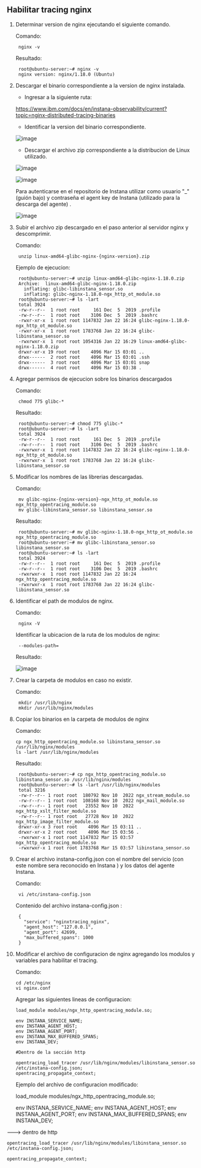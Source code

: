 ## Habilitar tracing nginx

1. Determinar version de nginx ejecutando el siguiente comando.

	Comando:

		nginx -v

   	Resultado:

	  	root@ubuntu-server:~# nginx -v
		nginx version: nginx/1.18.0 (Ubuntu)

2. Descargar el binario correspondiente a la version de nginx instalada.

	- Ingresar a la siguiente ruta:

 	https://www.ibm.com/docs/en/instana-observability/current?topic=nginx-distributed-tracing-binaries

	- Identificar la version del binario correspondiente.

	![image](https://github.com/juan-conde-21/Nginx-Tracing/assets/13276404/3a71eb24-5b91-4ba2-a02b-6aa91809a9c9)

	- Descargar el archivo zip correspondiente a la distribucion de Linux utilizado.

	![image](https://github.com/juan-conde-21/Nginx-Tracing/assets/13276404/b006457e-8b7c-4d7a-9f72-880165970348)

	![image](https://github.com/juan-conde-21/Nginx-Tracing/assets/13276404/be183c5d-cab0-4c8c-9a8c-c8b6f6fe1f63)

   	Para autenticarse en el repositorio de Instana utilizar como usuario "_" (guión bajo) y contraseña el agent key de Instana (utilizado para la descarga del agente) .

 	![image](https://github.com/juan-conde-21/Nginx-Tracing/assets/13276404/b910a8f3-bab3-4746-b8ce-88a0fdf8085b)


3. Subir el archivo zip descargado en el paso anterior al servidor nginx y descomprimir. 

	Comando:

		unzip linux-amd64-glibc-nginx-{nginx-version}.zip

	Ejemplo de ejecucion:

		root@ubuntu-server:~# unzip linux-amd64-glibc-nginx-1.18.0.zip 
		Archive:  linux-amd64-glibc-nginx-1.18.0.zip
		  inflating: glibc-libinstana_sensor.so  
		  inflating: glibc-nginx-1.18.0-ngx_http_ot_module.so  
		root@ubuntu-server:~# ls -lart
		total 3924
		-rw-r--r--  1 root root     161 Dec  5  2019 .profile
		-rw-r--r--  1 root root    3106 Dec  5  2019 .bashrc
		-rwxr-xr-x  1 root root 1147832 Jan 22 16:24 glibc-nginx-1.18.0-ngx_http_ot_module.so
		-rwxr-xr-x  1 root root 1783768 Jan 22 16:24 glibc-libinstana_sensor.so
		-rwxrwxr-x  1 root root 1054316 Jan 22 16:29 linux-amd64-glibc-nginx-1.18.0.zip
		drwxr-xr-x 19 root root    4096 Mar 15 03:01 ..
		drwx------  2 root root    4096 Mar 15 03:01 .ssh
		drwx------  3 root root    4096 Mar 15 03:01 snap
		drwx------  4 root root    4096 Mar 15 03:38 .


4. Agregar permisos de ejecucion sobre los binarios descargados

	Comando:

		chmod 775 glibc-*

	Resultado:

		root@ubuntu-server:~# chmod 775 glibc-*
		root@ubuntu-server:~# ls -lart
		total 3924
		-rw-r--r--  1 root root     161 Dec  5  2019 .profile
		-rw-r--r--  1 root root    3106 Dec  5  2019 .bashrc
		-rwxrwxr-x  1 root root 1147832 Jan 22 16:24 glibc-nginx-1.18.0-ngx_http_ot_module.so
		-rwxrwxr-x  1 root root 1783768 Jan 22 16:24 glibc-libinstana_sensor.so		

5. Modificar los nombres de las librerias descargadas.

	Comando:

		mv glibc-nginx-{nginx-version}-ngx_http_ot_module.so ngx_http_opentracing_module.so
		mv glibc-libinstana_sensor.so libinstana_sensor.so

	Resultado:

		root@ubuntu-server:~# mv glibc-nginx-1.18.0-ngx_http_ot_module.so ngx_http_opentracing_module.so
		root@ubuntu-server:~# mv glibc-libinstana_sensor.so libinstana_sensor.so
		root@ubuntu-server:~# ls -lart
		total 3924
		-rw-r--r--  1 root root     161 Dec  5  2019 .profile
		-rw-r--r--  1 root root    3106 Dec  5  2019 .bashrc
		-rwxrwxr-x  1 root root 1147832 Jan 22 16:24 ngx_http_opentracing_module.so
		-rwxrwxr-x  1 root root 1783768 Jan 22 16:24 glibc-libinstana_sensor.so


6. Identificar el path de modulos de nginx.

	Comando:

		nginx -V

	Identificar la ubicacion de la ruta de los modulos de nginx:
	
		--modules-path=

	Resultado:

	![image](https://github.com/juan-conde-21/Nginx-Tracing/assets/13276404/b6d79588-3fc3-4ca8-b21d-5a5602443542)


7. Crear la carpeta de modulos en caso no existir.

	Comando:
	
	 	mkdir /usr/lib/nginx
		mkdir /usr/lib/nginx/modules

8. Copiar los binarios en la carpeta de modulos de nginx

	Comando:

	   cp ngx_http_opentracing_module.so libinstana_sensor.so /usr/lib/nginx/modules
	   ls -lart /usr/lib/nginx/modules

   	Resultado:

		root@ubuntu-server:~# cp ngx_http_opentracing_module.so libinstana_sensor.so /usr/lib/nginx/modules
		root@ubuntu-server:~# ls -lart /usr/lib/nginx/modules
		total 3216
		-rw-r--r-- 1 root root  180792 Nov 10  2022 ngx_stream_module.so
		-rw-r--r-- 1 root root  108168 Nov 10  2022 ngx_mail_module.so
		-rw-r--r-- 1 root root   23552 Nov 10  2022 ngx_http_xslt_filter_module.so
		-rw-r--r-- 1 root root   27728 Nov 10  2022 ngx_http_image_filter_module.so
		drwxr-xr-x 3 root root    4096 Mar 15 03:11 ..
		drwxr-xr-x 2 root root    4096 Mar 15 03:56 .
		-rwxrwxr-x 1 root root 1147832 Mar 15 03:57 ngx_http_opentracing_module.so
		-rwxrwxr-x 1 root root 1783768 Mar 15 03:57 libinstana_sensor.so

9. Crear el archivo instana-config.json con el nombre del servicio (con este nombre sera reconocido en Instana )  y los datos del agente Instana.

	Comando:

		vi /etc/instana-config.json

   	Contenido del archivo instana-config.json :

  		{
		  "service": "nginxtracing_nginx",
		  "agent_host": "127.0.0.1",
		  "agent_port": 42699,
		  "max_buffered_spans": 1000
		}

10. Modificar el archivo de configuracion de nginx agregando los modulos y variables para habilitar el tracing.

	Comando:

		cd /etc/nginx
		vi nginx.conf

	Agregar las siguientes lineas de configuracion:

		load_module modules/ngx_http_opentracing_module.so; 
			
		env INSTANA_SERVICE_NAME;
		env INSTANA_AGENT_HOST;
		env INSTANA_AGENT_PORT;
		env INSTANA_MAX_BUFFERED_SPANS;
		env INSTANA_DEV;

		#Dentro de la sección http
		
		opentracing_load_tracer /usr/lib/nginx/modules/libinstana_sensor.so /etc/instana-config.json;
		opentracing_propagate_context;


	Ejemplo del archivo de configuracion modificado:



	load_module modules/ngx_http_opentracing_module.so; 
	
	env INSTANA_SERVICE_NAME;
	env INSTANA_AGENT_HOST;
	env INSTANA_AGENT_PORT;
	env INSTANA_MAX_BUFFERED_SPANS;
	env INSTANA_DEV;
	
---> dentro de http
	
	opentracing_load_tracer /usr/lib/nginx/modules/libinstana_sensor.so /etc/instana-config.json;
	
	opentracing_propagate_context;


